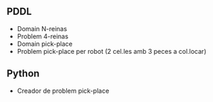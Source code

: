 ## PDDL
- Domain N-reinas
- Problem 4-reinas
- Domain pick-place
- Problem pick-place per robot (2 cel.les amb 3 peces a col.locar)

## Python
- Creador de problem pick-place